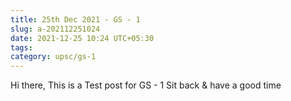 ```yaml
---
title: 25th Dec 2021 - GS - 1
slug: a-202112251024
date: 2021-12-25 10:24 UTC+05:30
tags: 
category: upsc/gs-1
---
```


Hi there, 
This is a Test post for GS - 1
Sit back & have a good time